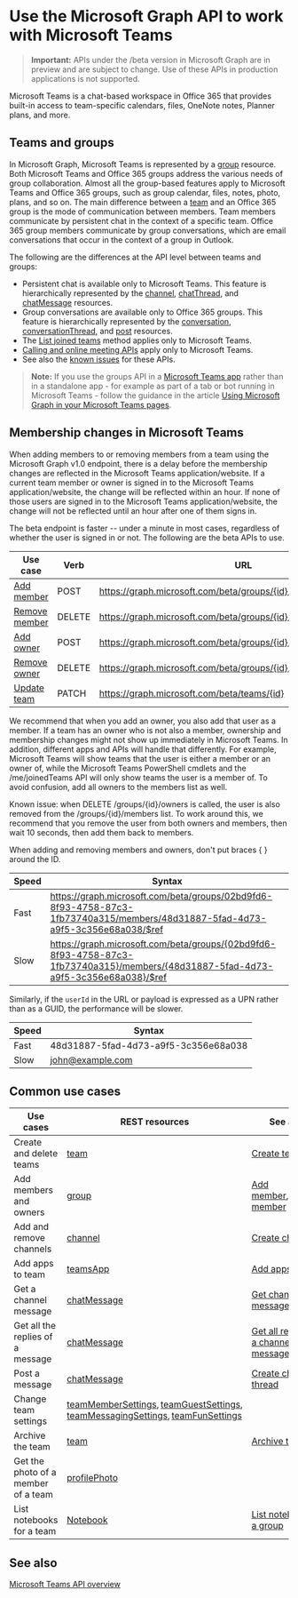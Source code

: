 # Use the Microsoft Graph API to work with Microsoft Teams

> **Important:** APIs under the /beta version in Microsoft Graph are in preview and are subject to change. Use of these APIs in production applications is not supported.

Microsoft Teams is a chat-based workspace in Office 365 that provides built-in access to team-specific calendars, files, OneNote notes, Planner plans, and more.

## Teams and groups

In Microsoft Graph, Microsoft Teams is represented by a [group](../resources/group.md) resource. Both Microsoft Teams and Office 365 groups address the various needs of group collaboration. Almost all the group-based features apply to Microsoft Teams and Office 365 groups, such as group calendar, files, notes, photo, plans, and so on. The main difference between a [team](team.md) and an Office 365 group is the mode of communication between members. Team members communicate by persistent chat in the context of a specific team. Office 365 group members communicate by group conversations, which are email conversations that occur in the context of a group in Outlook.

The following are the differences at the API level between teams and groups: 

- Persistent chat is available only to Microsoft Teams. This feature is hierarchically represented by the [channel](../resources/channel.md), [chatThread](../resources/chatthread.md), and [chatMessage](../resources/chatmessage.md) resources.
- Group conversations are available only to Office 365 groups. This feature is hierarchically represented by the [conversation](../resources/conversation.md), [conversationThread](../resources/conversationthread.md), and [post](../resources/post.md) resources. 
- The [List joined teams](../api/user_list_joinedteams.md) method applies only to Microsoft Teams.
- [Calling and online meeting APIs](./calls-api-overview.md) apply only to Microsoft Teams.
- See also the [known issues](../../../concepts/known_issues.md) for these APIs.

>**Note:** If you use the groups API in a [Microsoft Teams app](https://docs.microsoft.com/en-us/microsoftteams/platform/#apps-in-microsoft-teams) rather than in a standalone app - for example as part of a tab or bot running in Microsoft Teams - follow the guidance in the article [Using Microsoft Graph in your Microsoft Teams pages](https://docs.microsoft.com/en-us/microsoftteams/platform/resources/microsoft-graph).

## Membership changes in Microsoft Teams

When adding members to or removing members from a team using the Microsoft Graph v1.0 endpoint, there is a delay before the membership changes are reflected in the Microsoft Teams application/website.
If a current team member or owner is signed in to the Microsoft Teams application/website, the change will be reflected within an hour. If none of those users are signed in to the Microsoft Teams application/website, the change will not be reflected until an hour after one of them signs in.

The beta endpoint is faster -- under a minute in most cases, regardless of whether the user is signed in or not. The following are the beta APIs to use.

| Use case      | Verb      | URL |
| ------------------------------------- | ------------------------------------------------------------ | ------------------------------------------------------------ |
| [Add member](../api/group_post_members.md)	| POST	    | https://graph.microsoft.com/beta/groups/{id}/members/$ref  |
| [Remove member](../api/group_delete_members.md)	| DELETE	| https://graph.microsoft.com/beta/groups/{id}/members/{userId}/$ref |
| [Add owner](../api/group_post_owners.md)     | POST	    | https://graph.microsoft.com/beta/groups/{id}/owners/$ref |
| [Remove owner](../api/group_delete_owners.md)	| DELETE	| https://graph.microsoft.com/beta/groups/{id}/owners/{userId}/$ref |
| [Update team](../api/team_update.md)	| PATCH     | https://graph.microsoft.com/beta/teams/{id} |

We recommend that when you add an owner, you also add that user as a member. 
If a team has an owner who is not also a member, ownership and membership changes might not show up immediately in Microsoft Teams. 
In addition, different apps and APIs will handle that differently. 
For example, Microsoft Teams will show teams that the user is either a member or an owner of, while the Microsoft Teams PowerShell cmdlets and the /me/joinedTeams API will only show teams the user is a member of. 
To avoid confusion, add all owners to the members list as well. 

Known issue: when DELETE /groups/{id}/owners is called, the user is also removed from the /groups/{id}/members list. To work around this, we recommend that you remove the user from both owners and members, then wait 10 seconds, then add them back to members.

When adding and removing members and owners, don't put braces { } around the ID.

| Speed | Syntax | 
| ------ | ----- |
| Fast | https://graph.microsoft.com/beta/groups/02bd9fd6-8f93-4758-87c3-1fb73740a315/members/48d31887-5fad-4d73-a9f5-3c356e68a038/$ref | 
| Slow | https://graph.microsoft.com/beta/groups/{02bd9fd6-8f93-4758-87c3-1fb73740a315}/members/{48d31887-5fad-4d73-a9f5-3c356e68a038}/$ref | 

Similarly, if the `userId` in the URL or payload is expressed as a UPN rather than as a GUID, the performance will be slower.

| Speed | Syntax | 
| ------ | ----- |
| Fast | 48d31887-5fad-4d73-a9f5-3c356e68a038 | 
| Slow | john@example.com | 


## Common use cases  
| Use cases                             | REST resources                                               | See also                                                     |
| ------------------------------------- | ------------------------------------------------------------ | ------------------------------------------------------------ |
| Create and delete teams               | [team](team.md) | [Create team](../api/team_put_teams.md) |
| Add members and owners                | [group](../resources/group.md) | [Add member](../api/group_post_members.md), [Remove member](../api/group_delete_members.md) |
| Add and remove channels               | [channel](../resources/channel.md) | [Create channel](../api/group_post_channels.md) |
| Add apps to team                      | [teamsApp](../resources/teamsapp.md) | [Add apps](../api/teams_apps_add.md) |
| Get a channel message                 | [chatMessage](../resources/chatmessage.md) | [Get channel message](../api/channel_get_message.md) |
| Get all the replies of a message      | [chatMessage](../resources/chatmessage.md) | [Get all replies to a channel message](../api/channel_list_messagereplies.md) |
| Post a message                        | [chatMessage](../resources/chatmessage.md) | [Create chat thread](../api/channel_post_chatthreads.md) |
| Change team settings                  | [teamMemberSettings](../resources/teammembersettings.md), [teamGuestSettings](../resources/teamGuestSettings.md), [teamMessagingSettings](../resources/teammessagingsettings.md), [teamFunSettings](../resources/teamFunSettings.md) |                                                              |
| Archive the team                      | [team](team.md) | [Archive team](../api/team_archive.md) | 
| Get the photo of a member of a team   | [profilePhoto](../../v1.0/api/profilephoto_get.md) |                                                              |
| List notebooks for a team             | [Notebook](../../v1.0/resources/notebook.md) | [List notebooks in a group](../../v1.0/api/onenote_list_notebooks.md) |

## See also

[Microsoft Teams API overview](teams-concept-overview.md)
